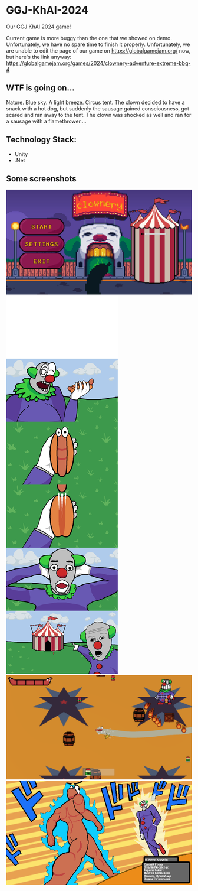 # GGJ-KhAI-2024
Our GGJ KhAI 2024 game!

Current game is more buggy than the one that we showed on demo. Unfortunately, we have no spare time to finish it properly.
Unfortunately, we are unable to edit the page of our game on https://globalgamejam.org/ now, but here's the link anyway: https://globalgamejam.org/games/2024/clownery-adventure-extreme-bbq-4

## WTF is going on...

Nature. Blue sky. A light breeze. Circus tent. The clown decided to have a snack with a hot dog, but suddenly the sausage gained consciousness, got scared and ran away to the tent. The clown was shocked as well and ran for a sausage with a flamethrower....

## Technology Stack:
- Unity
- .Net

## Some screenshots
![./Promo Materials/Menu.png](https://github.com/Heugene/GGJ-KhAI-2024/blob/master/Promo%20materials/Menu.png)
![./Promo Materials/start-of-the-game-Sheet.png](https://github.com/Heugene/GGJ-KhAI-2024/blob/master/Promo%20materials/start-of-the-game-Sheet.png)
![./Promo Materials/Dash.png](https://github.com/Heugene/GGJ-KhAI-2024/blob/master/Promo%20materials/Dash.png)
![./Promo Materials/JOJO-reference.png](https://github.com/Heugene/GGJ-KhAI-2024/blob/master/Promo%20materials/JOJO-reference.png)
